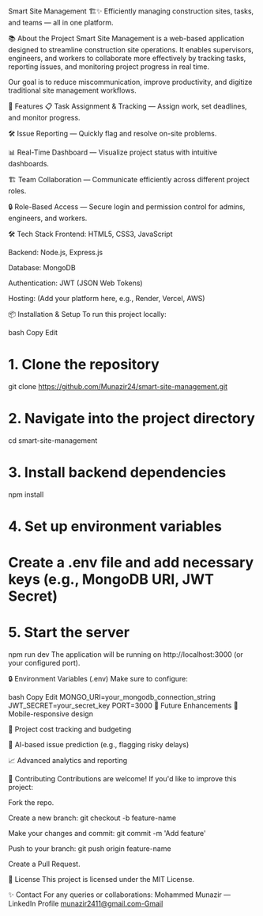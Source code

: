 Smart Site Management 🏗️✨
Efficiently managing construction sites, tasks, and teams — all in one platform.

📚 About the Project
Smart Site Management is a web-based application designed to streamline construction site operations. It enables supervisors, engineers, and workers to collaborate more effectively by tracking tasks, reporting issues, and monitoring project progress in real time.

Our goal is to reduce miscommunication, improve productivity, and digitize traditional site management workflows.

🚀 Features
📋 Task Assignment & Tracking — Assign work, set deadlines, and monitor progress.

🛠️ Issue Reporting — Quickly flag and resolve on-site problems.

📊 Real-Time Dashboard — Visualize project status with intuitive dashboards.

🏗️ Team Collaboration — Communicate efficiently across different project roles.

🔒 Role-Based Access — Secure login and permission control for admins, engineers, and workers.

🛠️ Tech Stack
Frontend: HTML5, CSS3, JavaScript

Backend: Node.js, Express.js

Database: MongoDB

Authentication: JWT (JSON Web Tokens)

Hosting: (Add your platform here, e.g., Render, Vercel, AWS)

📦 Installation & Setup
To run this project locally:

bash
Copy
Edit
# 1. Clone the repository
git clone https://github.com/Munazir24/smart-site-management.git

# 2. Navigate into the project directory
cd smart-site-management

# 3. Install backend dependencies
npm install

# 4. Set up environment variables
# Create a .env file and add necessary keys (e.g., MongoDB URI, JWT Secret)

# 5. Start the server
npm run dev
The application will be running on http://localhost:3000 (or your configured port).

🔒 Environment Variables (.env)
Make sure to configure:

bash
Copy
Edit
MONGO_URI=your_mongodb_connection_string
JWT_SECRET=your_secret_key
PORT=3000
🧠 Future Enhancements
📱 Mobile-responsive design

🧾 Project cost tracking and budgeting

🧠 AI-based issue prediction (e.g., flagging risky delays)

📈 Advanced analytics and reporting

🤝 Contributing
Contributions are welcome!
If you'd like to improve this project:

Fork the repo.

Create a new branch: git checkout -b feature-name

Make your changes and commit: git commit -m 'Add feature'

Push to your branch: git push origin feature-name

Create a Pull Request.

📄 License
This project is licensed under the MIT License.

✨ Contact
For any queries or collaborations:
Mohammed Munazir — LinkedIn Profile 
munazir2411@gmail.com-Gmail

